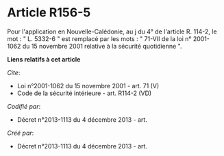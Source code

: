 # Article R156-5

Pour l'application en Nouvelle-Calédonie, au j du 4° de l'article R. 114-2, le mot : " L. 5332-6 " est remplacé par les
mots : " 71-VII de la loi n° 2001-1062 du 15 novembre 2001 relative à la sécurité quotidienne ".

**Liens relatifs à cet article**

_Cite_:

  - Loi n°2001-1062 du 15 novembre 2001 - art. 71 (V)
  - Code de la sécurité intérieure - art. R114-2 (VD)

_Codifié par_:

  - Décret n°2013-1113 du 4 décembre 2013 - art.

_Créé par_:

  - Décret n°2013-1113 du 4 décembre 2013 - art.
